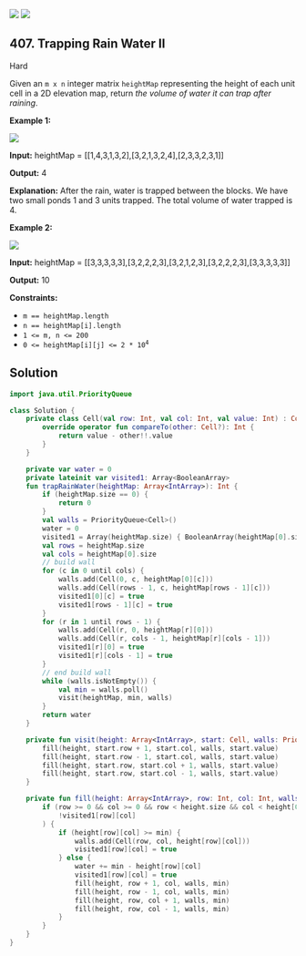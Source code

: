 [![](https://img.shields.io/github/stars/javadev/LeetCode-in-Kotlin?label=Stars&style=flat-square)](https://github.com/javadev/LeetCode-in-Kotlin)
[![](https://img.shields.io/github/forks/javadev/LeetCode-in-Kotlin?label=Fork%20me%20on%20GitHub%20&style=flat-square)](https://github.com/javadev/LeetCode-in-Kotlin/fork)

## 407\. Trapping Rain Water II

Hard

Given an `m x n` integer matrix `heightMap` representing the height of each unit cell in a 2D elevation map, return _the volume of water it can trap after raining_.

**Example 1:**

![](https://assets.leetcode.com/uploads/2021/04/08/trap1-3d.jpg)

**Input:** heightMap = \[\[1,4,3,1,3,2],[3,2,1,3,2,4],[2,3,3,2,3,1]]

**Output:** 4

**Explanation:** After the rain, water is trapped between the blocks. We have two small ponds 1 and 3 units trapped. The total volume of water trapped is 4.

**Example 2:**

![](https://assets.leetcode.com/uploads/2021/04/08/trap2-3d.jpg)

**Input:** heightMap = \[\[3,3,3,3,3],[3,2,2,2,3],[3,2,1,2,3],[3,2,2,2,3],[3,3,3,3,3]]

**Output:** 10

**Constraints:**

*   `m == heightMap.length`
*   `n == heightMap[i].length`
*   `1 <= m, n <= 200`
*   <code>0 <= heightMap[i][j] <= 2 * 10<sup>4</sup></code>

## Solution

```kotlin
import java.util.PriorityQueue

class Solution {
    private class Cell(val row: Int, val col: Int, val value: Int) : Comparable<Cell?> {
        override operator fun compareTo(other: Cell?): Int {
            return value - other!!.value
        }
    }

    private var water = 0
    private lateinit var visited1: Array<BooleanArray>
    fun trapRainWater(heightMap: Array<IntArray>): Int {
        if (heightMap.size == 0) {
            return 0
        }
        val walls = PriorityQueue<Cell>()
        water = 0
        visited1 = Array(heightMap.size) { BooleanArray(heightMap[0].size) }
        val rows = heightMap.size
        val cols = heightMap[0].size
        // build wall
        for (c in 0 until cols) {
            walls.add(Cell(0, c, heightMap[0][c]))
            walls.add(Cell(rows - 1, c, heightMap[rows - 1][c]))
            visited1[0][c] = true
            visited1[rows - 1][c] = true
        }
        for (r in 1 until rows - 1) {
            walls.add(Cell(r, 0, heightMap[r][0]))
            walls.add(Cell(r, cols - 1, heightMap[r][cols - 1]))
            visited1[r][0] = true
            visited1[r][cols - 1] = true
        }
        // end build wall
        while (walls.isNotEmpty()) {
            val min = walls.poll()
            visit(heightMap, min, walls)
        }
        return water
    }

    private fun visit(height: Array<IntArray>, start: Cell, walls: PriorityQueue<Cell>) {
        fill(height, start.row + 1, start.col, walls, start.value)
        fill(height, start.row - 1, start.col, walls, start.value)
        fill(height, start.row, start.col + 1, walls, start.value)
        fill(height, start.row, start.col - 1, walls, start.value)
    }

    private fun fill(height: Array<IntArray>, row: Int, col: Int, walls: PriorityQueue<Cell>, min: Int) {
        if (row >= 0 && col >= 0 && row < height.size && col < height[0].size &&
            !visited1[row][col]
        ) {
            if (height[row][col] >= min) {
                walls.add(Cell(row, col, height[row][col]))
                visited1[row][col] = true
            } else {
                water += min - height[row][col]
                visited1[row][col] = true
                fill(height, row + 1, col, walls, min)
                fill(height, row - 1, col, walls, min)
                fill(height, row, col + 1, walls, min)
                fill(height, row, col - 1, walls, min)
            }
        }
    }
}
```
